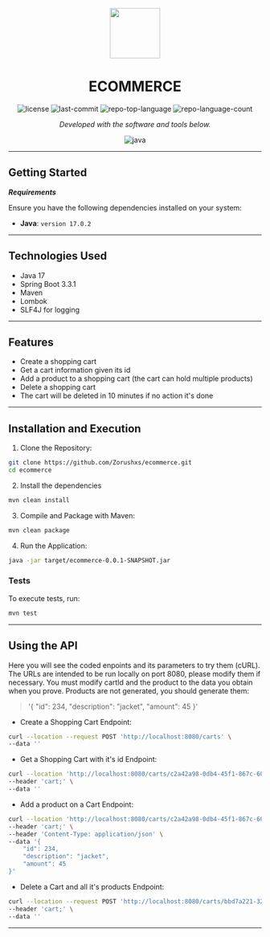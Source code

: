 <p align="center">
  <img src="https://cdn-icons-png.flaticon.com/512/6295/6295417.png" width="100" />
</p>
<p align="center">
    <h1 align="center">ECOMMERCE</h1>
</p>

<p align="center">
	<img src="https://img.shields.io/github/license/Zorushxs/ecommerce?style=flat&color=0080ff" alt="license">
	<img src="https://img.shields.io/github/last-commit/Zorushxs/ecommerce?style=flat&logo=git&logoColor=white&color=0080ff" alt="last-commit">
	<img src="https://img.shields.io/github/languages/top/Zorushxs/ecommerce?style=flat&color=0080ff" alt="repo-top-language">
	<img src="https://img.shields.io/github/languages/count/Zorushxs/ecommerce?style=flat&color=0080ff" alt="repo-language-count">
<p>
<p align="center">
		<em>Developed with the software and tools below.</em>
</p>
<p align="center">
	<img src="https://img.shields.io/badge/java-%23ED8B00.svg?style=flat&logo=openjdk&logoColor=white" alt="java">
</p>
<hr>

##  Getting Started

***Requirements***

Ensure you have the following dependencies installed on your system:

* **Java**: `version 17.0.2`

---

##  Technologies Used

- Java 17
- Spring Boot 3.3.1
- Maven
- Lombok
- SLF4J for logging

---

##  Features

- Create a shopping cart
- Get a cart information given its id
- Add a product to a shopping cart (the cart can hold multiple products)
- Delete a shopping cart
- The cart will be deleted in 10 minutes if no action it's done

---

##  Installation and Execution

1. Clone the Repository:

```sh
git clone https://github.com/Zorushxs/ecommerce.git
cd ecommerce

```
2. Install the dependencies
```sh
mvn clean install
```

3. Compile and Package with Maven:

```sh
mvn clean package
```

4. Run the Application:

```sh
java -jar target/ecommerce-0.0.1-SNAPSHOT.jar
```


###  Tests

To execute tests, run:

```sh
mvn test
```

---

##  Using the API

Here you will see the coded enpoints and its parameters to try them (cURL). The URLs are intended to be run locally on port 8080, please modify them if necessary.
You must modify cartId and the product to the data you obtain when you prove. 
Products are not generated, you should generate them:
> '{
  "id": 234,
  "description": "jacket",
  "amount": 45
  }'

- Create a Shopping Cart
  Endpoint:
```sh
curl --location --request POST 'http://localhost:8080/carts' \
--data ''
```

- Get a Shopping Cart with it's id
  Endpoint:
```sh
curl --location 'http://localhost:8080/carts/c2a42a98-0db4-45f1-867c-609de483ad3c' \
--header 'cart;' \
--data ''
```

- Add a product on a Cart
  Endpoint:
```sh
curl --location 'http://localhost:8080/carts/c2a42a98-0db4-45f1-867c-609de483ad3c/products' \
--header 'cart;' \
--header 'Content-Type: application/json' \
--data '{
    "id": 234,
    "description": "jacket",
    "amount": 45
}'
```
- Delete a Cart and all it's products
  Endpoint:
```sh
curl --location --request POST 'http://localhost:8080/carts/bbd7a221-3218-4a82-9c85-99fcc34319a9' \
--header 'cart;' \
--data ''
```

---

